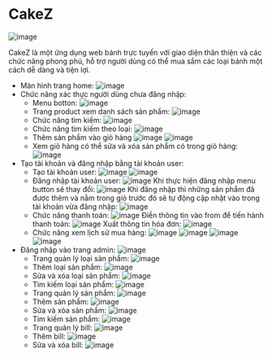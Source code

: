# CakeZ 

![image](https://github.com/TranNgocAnhThai2004110031/CakeZ/assets/90894257/ee60cc3c-cec1-4993-92b1-00dabfd0bec5)


CakeZ là một ứng dụng web bánh trực tuyến với giao diện thân thiện và các chức năng phong phú, hỗ trợ người dùng có thể mua sắm các loại bánh một cách dễ dàng và tiện lợi.
- Màn hình trang home:
  ![image](https://github.com/TranNgocAnhThai2004110031/CakeZ/assets/90894257/b9897e29-33a1-411b-a89e-c85b6f3a8fe6)
- Chức năng xác thực người dùng chưa đăng nhập:
  + Menu botton:
  ![image](https://github.com/TranNgocAnhThai2004110031/CakeZ/assets/90894257/d93cf4b6-caf8-4449-8910-ceb14d9fdae5)
  + Trang product xem danh sách sản phẩm:
  ![image](https://github.com/TranNgocAnhThai2004110031/CakeZ/assets/90894257/6f399b31-5796-4a94-844e-6dfd928d94a6)
  + Chức năng tìm kiếm:
  ![image](https://github.com/TranNgocAnhThai2004110031/CakeZ/assets/90894257/792058c6-98a0-432c-b9cc-16a83e2bb64b)
  + Chức năng tìm kiếm theo loại:
  ![image](https://github.com/TranNgocAnhThai2004110031/CakeZ/assets/90894257/7199b95a-8af7-4fc1-be4c-04bb89f9cff7)
  + Thêm sản phẩm vào giỏ hàng
  ![image](https://github.com/TranNgocAnhThai2004110031/CakeZ/assets/90894257/d60ff898-453a-4fcf-b1d5-773ccb93cfd3)
  ![image](https://github.com/TranNgocAnhThai2004110031/CakeZ/assets/90894257/a720b9e0-77bd-4afd-a2ff-f5ff3c2f9f35)
  + Xem giỏ hàng có thể sửa và xóa sản phẩm có trong giỏ hàng:
  ![image](https://github.com/TranNgocAnhThai2004110031/CakeZ/assets/90894257/eee64a92-8d7f-4f05-bdee-f0d4d9317fa5)
- Tạo tài khoản và đăng nhập bằng tài khoản user:
  + Tạo tài khoản user:
  ![image](https://github.com/TranNgocAnhThai2004110031/CakeZ/assets/90894257/da912d6d-f9fa-4340-98a2-4cc34d81d032)
  ![image](https://github.com/TranNgocAnhThai2004110031/CakeZ/assets/90894257/f31063eb-00dd-4d2e-9dc1-a28b47047236)
  + Đăng nhập tài khoản user:
  ![image](https://github.com/TranNgocAnhThai2004110031/CakeZ/assets/90894257/80f3ba6e-f469-4fdb-8249-f0134d895aca)
  Khi thực hiện đăng nhập menu button sẽ thay đổi:
  ![image](https://github.com/TranNgocAnhThai2004110031/CakeZ/assets/90894257/c534216a-22cc-47ef-8cb2-39bf7875d621)
  Khi đăng nhập thì những sản phẩm đã được thêm và nằm trong giỏ trước đó sẽ tự động cập nhật vào trong tài khoản vừa đăng nhập:
  ![image](https://github.com/TranNgocAnhThai2004110031/CakeZ/assets/90894257/6eaff269-8555-414e-8b00-6bc9902238c4)
  + Chức năng thanh toán:
  ![image](https://github.com/TranNgocAnhThai2004110031/CakeZ/assets/90894257/8bd74d91-ed4d-49e7-a824-50397452eca6)
  Điền thông tin vào from để tiến hành thanh toán:
  ![image](https://github.com/TranNgocAnhThai2004110031/CakeZ/assets/90894257/6c6adf95-db6b-49a3-9129-d1c6fe589e26)
  Xuất thông tin hóa đơn:
  ![image](https://github.com/TranNgocAnhThai2004110031/CakeZ/assets/90894257/d6a89d17-b6e0-4ce5-bbc7-e27da1760ccf)
  + Chức năng xem lịch sử mua hàng:
  ![image](https://github.com/TranNgocAnhThai2004110031/CakeZ/assets/90894257/d0e19be5-ae70-46cd-ae62-7be7885b54a4)
  ![image](https://github.com/TranNgocAnhThai2004110031/CakeZ/assets/90894257/2ec85e8c-e3d7-495f-b5e3-afb69d2d6a64)
  ![image](https://github.com/TranNgocAnhThai2004110031/CakeZ/assets/90894257/819f8379-4ca4-4f2f-9b4c-0877d88292ae)
  ![image](https://github.com/TranNgocAnhThai2004110031/CakeZ/assets/90894257/8a2373a7-e703-46de-8c79-e492e0b3c1d5)
- Đăng nhập vào trang admin:
  ![image](https://github.com/TranNgocAnhThai2004110031/CakeZ/assets/90894257/9b910d43-8504-4d7e-a43c-f965843962ec)
  + Trang quản lý loại sản phẩm:
  ![image](https://github.com/TranNgocAnhThai2004110031/CakeZ/assets/90894257/313c9fd4-8daf-41f7-93e8-a1ae18b693b2)
  + Thêm loại sản phẩm:
  ![image](https://github.com/TranNgocAnhThai2004110031/CakeZ/assets/90894257/66a8a8d3-2eda-4e23-a734-0e9feb9f4327)
  + Sửa và xóa loại sản phẩm:
  ![image](https://github.com/TranNgocAnhThai2004110031/CakeZ/assets/90894257/cfb6ca13-e89b-4e51-86eb-b45a6cf277dc)
  + Tìm kiếm loại sản phẩm:
  ![image](https://github.com/TranNgocAnhThai2004110031/CakeZ/assets/90894257/dcf9560a-033b-4c22-9a82-76649ac4e2fc)
  + Trang quản lý sản phẩm:
  ![image](https://github.com/TranNgocAnhThai2004110031/CakeZ/assets/90894257/527111f3-30c6-4bde-b1e4-9541f58c9381)
  + Thêm sản phẩm:
  ![image](https://github.com/TranNgocAnhThai2004110031/CakeZ/assets/90894257/81b36354-73f6-424f-9fc0-0a41819c8190)
  + Sửa và xóa sản phẩm:
  ![image](https://github.com/TranNgocAnhThai2004110031/CakeZ/assets/90894257/7701f624-20f8-4b8b-9602-3ba2284c7250)
  + Tìm kiếm sản phẩm:
  ![image](https://github.com/TranNgocAnhThai2004110031/CakeZ/assets/90894257/a10faf01-a007-4a0a-93dd-78e5e044c1d1)
  + Trang quản lý bill:
  ![image](https://github.com/TranNgocAnhThai2004110031/CakeZ/assets/90894257/20d52907-a887-4b8f-8117-bb2b92d87e47)
  + Thêm bill:
  ![image](https://github.com/TranNgocAnhThai2004110031/CakeZ/assets/90894257/c1f5e431-e6e0-4f79-92e3-3ae2b8953604)
  + Sửa và xóa bill:
  ![image](https://github.com/TranNgocAnhThai2004110031/CakeZ/assets/90894257/f21cbc30-51bb-4b2f-bfe9-7193c5a516e6)
